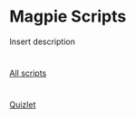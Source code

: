 # Magpie Scripts
Insert description
#
[All scripts](https://github.com/Mazfoya/Magpie-Hacks-and-Cheats-Quizlet/tree/master/Scripts)
#
[Quizlet]()
